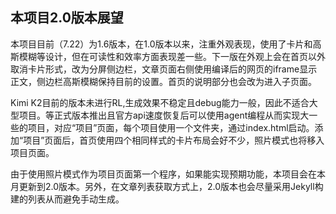 ## 本项目2.0版本展望

本项目目前（7.22）为1.6版本，在1.0版本以来，注重外观表现，使用了卡片和高斯模糊等设计，但在可读性和效率方面表现差一些。下一版在外观上会在首页以外取消卡片形式，改为分屏侧边栏，文章页面右侧使用编译后的网页的iframe显示正文，侧边栏高斯模糊保持目前的设置。首页的说明部分也会改为进入子页面。

Kimi K2目前的版本未进行RL,生成效果不稳定且debug能力一般，因此不适合大型项目。等正式版本推出且官方api速度恢复后可以使用agent编程从而实现大一些的项目，对应“项目”页面，每个项目使用一个文件夹，通过index.html启动。添加“项目”页面后，首页使用四个相同样式的卡片布局会好不少，照片模式也将移入项目页面。

由于使用照片模式作为项目页面第一个程序，如果能实现预期功能，本项目会在本月更新到2.0版本。另外，在文章列表获取方式上，2.0版本也会尽量采用Jekyll构建的列表从而避免手动生成。